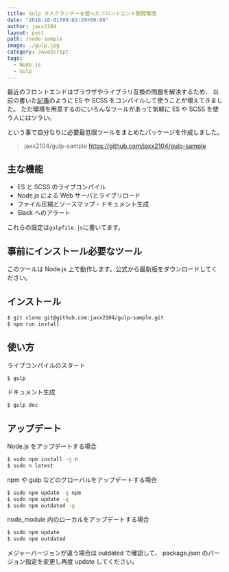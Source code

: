 ```yaml
---
title: Gulp タスクランナーを使ったフロントエンド開発環境
date: "2016-10-01T09:02:29+00:00"
author: jaxx2104
layout: post
path: /node-sample
image: ./gulp.jpg
category: JavaScript
tags:
  - Node.js
  - Gulp
---
```


最近のフロントエンドはブラウザやライブラリ互換の問題を解決するため、
以前の書いた[記事](https://jaxx2104.info/bebel-es2015/)のように ES や SCSS をコンパイルして使うことが増えてきました。
ただ環境を用意するのにいろんなツールがあって気軽に ES や SCSS を使う人にはツラい。

という事で自分なりに必要最低限ツールをまとめたパッケージを作成しました。

> jaxx2104/gulp-sample
> https://github.com/jaxx2104/gulp-sample

## 主な機能

- ES と SCSS のライブコンパイル
- Node.js による Web サーバとライブリロード
- ファイル圧縮とソースマップ・ドキュメント生成
- Slack へのアラート

これらの設定は`gulpfile.js`に書いてます。

## 事前にインストール必要なツール

このツールは Node.js 上で動作します。公式から最新版をダウンロードしてください。

<!--more-->

## インストール

```sh
$ git clone git@github.com:jaxx2104/gulp-sample.git
$ npm run install
```

## 使い方

ライブコンパイルのスタート

```sh
$ gulp
```

ドキュメント生成

```sh
$ gulp doc
```

## アップデート

Node.js をアップデートする場合

```sh
$ sudo npm install -g n
$ sudo n latest
```

npm や gulp などのグローバルをアップデートする場合

```sh
$ sudo npm update -g npm
$ sudo npm update -g
$ sudo npm outdated -g
```

node_module 内のローカルをアップデートする場合

```sh
$ sudo npm update
$ sudo npm outdated
```

メジャーバージョンが違う場合は outdated で確認して、
package.json のバージョン指定を変更し再度 update してください。
